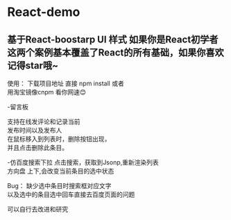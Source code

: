# React-demo
基于React-boostarp UI 样式
如果你是React初学者 这两个案例基本覆盖了React的所有基础，如果你喜欢记得star哦~
--------------------
使用：
下载项目地址
直接 npm install 或者<br />用淘宝镜像cnpm 看你网速:blush:

-留言板

支持在线发评论和记录当前 <br />发布时间以及发布人<br />
在鼠标移入到列表时，删除按钮出现，<br />
并且点击删除此条目。<br />

-仿百度搜索下拉
点击搜索，获取到Jsonp,重新渲染列表<br />
方向盘 上下,会改变当前条目的选中状态<br />

Bug： 缺少选中条目时搜索框对应文字  <br />以及选中的条目选中回车直接去百度页面的问题<br />

可以自行去改进和研究
